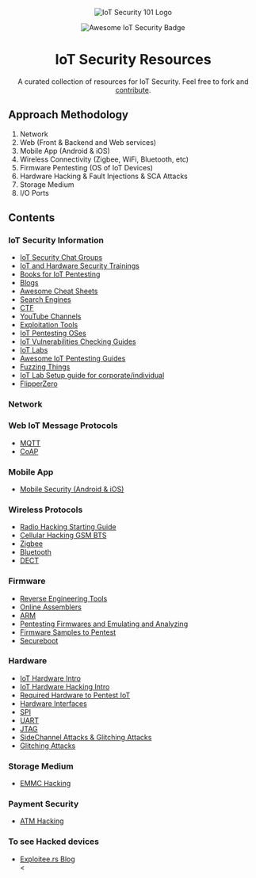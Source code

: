 <!-- Logo -->
<p align="center">
  <img src="https://github.com/V33RU/IoTSecurity101/blob/master/Logos/IoT101-2.jpg" alt="IoT Security 101 Logo">
</p>

<!-- Awesome Badge -->
<p align="center">
  <img src="https://cdn.rawgit.com/sindresorhus/awesome/d7305f38d29fed78fa85652e3a63e154dd8e8829/media/badge.svg" alt="Awesome IoT Security Badge">
</p>

<!-- Title -->
<h1 align="center">IoT Security Resources</h1>

<!-- Introduction -->
<p align="center">A curated collection of resources for IoT Security. Feel free to fork and <a href="https://github.com/V33RU/IoTSecurity101/blob/master/contributors.md#contributors">contribute</a>.</p>

<!-- Approach Methodology -->
<h2>Approach Methodology</h2>

<ol>
  <li>Network</li>
  <li>Web (Front & Backend and Web services)</li>
  <li>Mobile App (Android & iOS)</li>
  <li>Wireless Connectivity (Zigbee, WiFi, Bluetooth, etc)</li>
  <li>Firmware Pentesting (OS of IoT Devices)</li>
  <li>Hardware Hacking & Fault Injections & SCA Attacks</li>
  <li>Storage Medium</li>
  <li>I/O Ports</li>
</ol>

<!-- Contents -->
<h2>Contents</h2>

<h3>IoT Security Information</h3>

<ul>
  <li><a href="#chat-groups-for-iot-security">IoT Security Chat Groups</a></li>
  <li><a href="#iot-and-hardware-security-trainings">IoT and Hardware Security Trainings</a></li>
  <li><a href="#books-for-iot-pentesting">Books for IoT Pentesting</a></li>
  <li><a href="#blogs-for-iotpentest">Blogs</a></li>
  <li><a href="#awesome-cheatsheets">Awesome Cheat Sheets</a></li>
  <li><a href="#search-engines-for-exposed-iot-devices-worldwide">Search Engines</a></li>
  <li><a href="#ctf-for-iot-and-embedded">CTF</a></li>
  <li><a href="#youtube-channels-for-iot-pentesting">YouTube Channels</a></li>
  <li><a href="#exploitation-tools">Exploitation Tools</a></li>
  <li><a href="#iot-pentesting-oses">IoT Pentesting OSes</a></li>
  <li><a href="#iot-vulnerabilities-checking-guides">IoT Vulnerabilities Checking Guides</a></li>
  <li><a href="#vulnerable-iot-and-hardware-applications">IoT Labs</a></li>
  <li><a href="#awesome-iot-pentesting-guides">Awesome IoT Pentesting Guides</a></li>
  <li><a href="#fuzzing-things">Fuzzing Things</a></li>
  <li><a href="https://github.com/IoT-PTv/IoT-Lab-Setup">IoT Lab Setup guide for corporate/individual</a></li>
  <li><a href="#flipperzero">FlipperZero</a></li>
</ul>

<!-- Network -->
<h3>Network</h3>

<!-- Web IoT Message Protocols -->
<h3>Web IoT Message Protocols</h3>

<ul>
  <li><a href="#mqtt">MQTT</a></li>
  <li><a href="#coap">CoAP</a></li>
</ul>

<!-- Mobile app -->
<h3>Mobile App</h3>

<ul>
  <li><a href="#mobile-security-android--ios">Mobile Security (Android & iOS)</a></li>
</ul>

<!-- Wireless Protocols -->
<h3>Wireless Protocols</h3>

<ul>
  <li><a href="#radio-hacking-starting-guide">Radio Hacking Starting Guide</a></li>
  <li><a href="#cellular-hacking-gsm-bts">Cellular Hacking GSM BTS</a></li>
  <li><a href="#zigbee-all-stuff">Zigbee</a></li>
  <li><a href="#ble-intro-and-sw-hw-tools-to-pentest">Bluetooth</a></li>
  <li><a href="#dect-digital-enhanced-cordless-telecommunications">DECT</a></li>
</ul>

<!-- Firmware -->
<h3>Firmware</h3>

<ul>
  <li><a href="#reverse-engineering-tools">Reverse Engineering Tools</a></li>
  <li><a href="#online-assemblers">Online Assemblers</a></li>
  <li><a href="#arm">ARM</a></li>
  <li><a href="#pentesting-firmwares-and-emulating-and-analyzing">Pentesting Firmwares and Emulating and Analyzing</a></li>
  <li><a href="#firmware-samples-to-pentest">Firmware Samples to Pentest</a></li>
  <li><a href="#secureboot">Secureboot</a></li>
</ul>

<!-- Hardware -->
<h3>Hardware</h3>

<ul>
  <li><a href="#iot-hardware-overview-and-hacking">IoT Hardware Intro</a></li>
  <li><a href="#iot-hardware-hacking-intro">IoT Hardware Hacking Intro</a></li>
  <li><a href="#hardware-gadgets-to-pentest">Required Hardware to Pentest IoT</a></li>
  <li><a href="#attacking-hardware-interfaces">Hardware Interfaces</a></li>
  <li><a href="#spi">SPI</a></li>
  <li><a href="#uart">UART</a></li>
  <li><a href="#jtag">JTAG</a></li>
  <li><a href="#sidechannel-attacks-glitching-attacks">SideChannel Attacks & Glitching Attacks</a></li>
  <li><a href="#glitching-attacks">Glitching Attacks</a></li>
</ul>

<!-- Storage Medium -->
<h3>Storage Medium</h3>

<ul>
  <li><a href="#emmc-hacking">EMMC Hacking</a></li>
</ul>

<!-- Payment Security -->
<h3>Payment Security</h3>

<ul>
  <li><a href="#atm-hacking">ATM Hacking</a></li>
</ul>

<!-- To see Hacked devices -->
<h3>To see Hacked devices</h3>

<ul>
  <li><a href="https://blog.exploitee.rs/2018/10/">Exploitee.rs Blog</a></li>
  <
